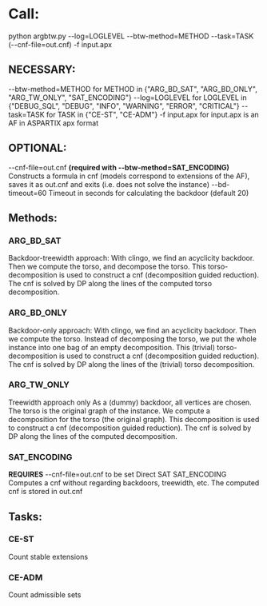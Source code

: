 # Call:

python argbtw.py --log=LOGLEVEL --btw-method=METHOD --task=TASK (--cnf-file=out.cnf) -f input.apx

## NECESSARY:
--btw-method=METHOD for METHOD in {"ARG_BD_SAT", "ARG_BD_ONLY", "ARG_TW_ONLY", "SAT_ENCODING"}
--log=LOGLEVEL for LOGLEVEL in {"DEBUG_SQL", "DEBUG", "INFO", "WARNING", "ERROR", "CRITICAL"}
--task=TASK for TASK in {"CE-ST", "CE-ADM"}
-f input.apx for input.apx is an AF in ASPARTIX apx format

## OPTIONAL:
--cnf-file=out.cnf **(required with --btw-method=SAT_ENCODING)**
Constructs a formula in cnf (models correspond to extensions of the AF),
saves it as out.cnf and exits (i.e. does not solve the instance)
--bd-timeout=60
Timeout in seconds for calculating the backdoor (default 20)




## Methods:
### ARG_BD_SAT
Backdoor-treewidth approach:
With clingo, we find an acyclicity backdoor.
Then we compute the torso, and decompose the torso.
This torso-decomposition is used to construct a cnf (decomposition guided reduction).
The cnf is solved by DP along the lines of the computed torso decomposition.

### ARG_BD_ONLY
Backdoor-only approach:
With clingo, we find an acyclicity backdoor.
Then we compute the torso.
Instead of decomposing the torso, we put the whole instance into one bag of an empty decomposition.
This (trivial) torso-decomposition is used to construct a cnf (decomposition guided reduction).
The cnf is solved by DP along the lines of the (trivial) torso decomposition.

### ARG_TW_ONLY
Treewidth approach only
As a (dummy) backdoor, all vertices are chosen.
The torso is the original graph of the instance.
We compute a decomposition for the torso (the original graph).
This decomposition is used to construct a cnf (decomposition guided reduction).
The cnf is solved by DP along the lines of the computed decomposition.


### SAT_ENCODING
**REQUIRES** --cnf-file=out.cnf to be set
Direct SAT SAT_ENCODING
Computes a cnf without regarding backdoors, treewidth, etc.
The computed cnf is stored in out.cnf


## Tasks:
### CE-ST
Count stable extensions

### CE-ADM
Count admissible sets
